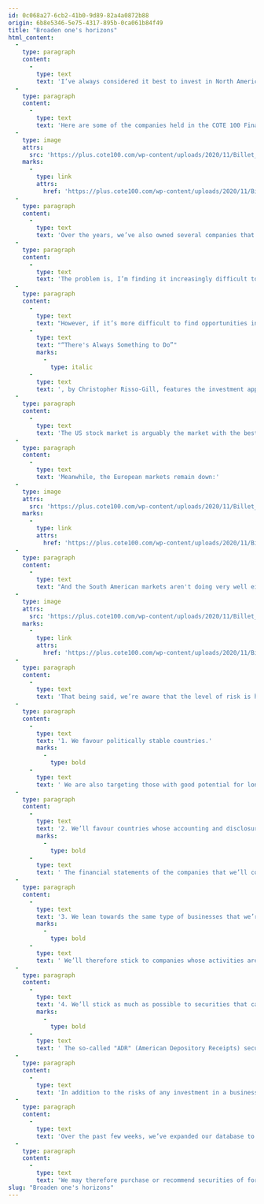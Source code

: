 ```yaml
---
id: 0c068a27-6cb2-41b0-9d89-82a4a0872b88
origin: 6b8e5346-5e75-4317-895b-0ca061b84f49
title: "Broaden one's horizons"
html_content:
  -
    type: paragraph
    content:
      -
        type: text
        text: 'I’ve always considered it best to invest in North America in order to reduce risk. I still believe it. In my opinion, many international markets offer attractive growth potential, but the risks are generally greater there. This is why we’ve always preferred to invest in North American companies that had a significant international presence rather than investing directly in international companies.'
  -
    type: paragraph
    content:
      -
        type: text
        text: 'Here are some of the companies held in the COTE 100 Financial Bulletin portfolio that correspond to this strategy:'
  -
    type: image
    attrs:
      src: 'https://plus.cote100.com/wp-content/uploads/2020/11/Billet_1_en.png'
    marks:
      -
        type: link
        attrs:
          href: 'https://plus.cote100.com/wp-content/uploads/2020/11/Billet_1_en.png'
  -
    type: paragraph
    content:
      -
        type: text
        text: 'Over the years, we’ve also owned several companies that had a strong presence in international markets. I am thinking in particular of companies such as Thomson Reuters and Colgate-Palmolive.'
  -
    type: paragraph
    content:
      -
        type: text
        text: 'The problem is, I’m finding it increasingly difficult to locate opportunities in North America, especially the United States. At the time of this writing, the S&P 500 Index is trading at around 20.0 times the expected earnings of 2021, significantly higher than the historical average ratio of nearly 15.0. As for the Canadian market, it seems to us that it offers a very limited number of quality companies, even less if we also take into account their valuation. I would add that the Canadian stock market represents less than 3% of the world market, which shows how small its market is. By way of comparison, the US market represents over 54% of global market capitalization, Japan just under 8% and the UK almost 5% (source: statista.com).'
  -
    type: paragraph
    content:
      -
        type: text
        text: "However, if it’s more difficult to find opportunities in the North American markets, perhaps it’s a good time to look outside North America? In fact, that's kind of what the title of a book I just read suggests. "
      -
        type: text
        text: "“There's Always Something to Do”"
        marks:
          -
            type: italic
      -
        type: text
        text: ', by Christopher Risso-Gill, features the investment approach of Peter Cundill, a renowned Canadian “value” investor who has long been in charge of the Cundill Value Fund. Mr. Cundill believed that a Canadian investor looking for bargains should favour the North American market, without ignoring international market opportunities. Throughout his long and successful career as a portfolio manager, Mr. Cundill has invested in companies in many countries outside of North America with great success. He had developed the habit of visiting the country with the worst-performing stock market in the previous year to find investment opportunities.'
  -
    type: paragraph
    content:
      -
        type: text
        text: 'The US stock market is arguably the market with the best stock market performance on the planet in 2020. This is particularly true for technology stocks as the Nasdaq index is up some 25.6% in 2020 (as of November 5).'
  -
    type: paragraph
    content:
      -
        type: text
        text: 'Meanwhile, the European markets remain down:'
  -
    type: image
    attrs:
      src: 'https://plus.cote100.com/wp-content/uploads/2020/11/Billet_2_en.png'
    marks:
      -
        type: link
        attrs:
          href: 'https://plus.cote100.com/wp-content/uploads/2020/11/Billet_2_en.png'
  -
    type: paragraph
    content:
      -
        type: text
        text: "And the South American markets aren't doing very well either:"
  -
    type: image
    attrs:
      src: 'https://plus.cote100.com/wp-content/uploads/2020/11/Billet_3_en.png'
    marks:
      -
        type: link
        attrs:
          href: 'https://plus.cote100.com/wp-content/uploads/2020/11/Billet_3_en.png'
  -
    type: paragraph
    content:
      -
        type: text
        text: 'That being said, we’re aware that the level of risk is higher internationally. That’s why we want to stay well within our competence area. In addition, we’ve established the following selection criteria:'
  -
    type: paragraph
    content:
      -
        type: text
        text: '1. We favour politically stable countries.'
        marks:
          -
            type: bold
      -
        type: text
        text: ' We are also targeting those with good potential for long-term economic growth, including countries with favourable population growth, which reduces the attractiveness of most European countries and Japan.'
  -
    type: paragraph
    content:
      -
        type: text
        text: '2. We’ll favour countries whose accounting and disclosure standards are comparable to those of North America.'
        marks:
          -
            type: bold
      -
        type: text
        text: ' The financial statements of the companies that we’ll consider will be simple, understandable (in English or in French) and transparent.'
  -
    type: paragraph
    content:
      -
        type: text
        text: '3. We lean towards the same type of businesses that we’re looking for in Canada or the United States but at a discount.'
        marks:
          -
            type: bold
      -
        type: text
        text: ' We’ll therefore stick to companies whose activities are relatively easy to understand.'
  -
    type: paragraph
    content:
      -
        type: text
        text: '4. We’ll stick as much as possible to securities that can be bought in US dollars on a US stock exchange.'
        marks:
          -
            type: bold
      -
        type: text
        text: ' The so-called "ADR" (American Depository Receipts) securities are attractive because they’re securities of foreign companies that are traded on a US stock exchange.'
  -
    type: paragraph
    content:
      -
        type: text
        text: 'In addition to the risks of any investment in a business, investing internationally adds the risk associated with currencies and remoteness. For it to be worth investing in a foreign security, I believe it’ll have to offer significantly higher return potential than a comparable Canadian or US security (i.e. be significantly cheaper).'
  -
    type: paragraph
    content:
      -
        type: text
        text: 'Over the past few weeks, we’ve expanded our database to allow us to evaluate international securities with the COTE 100 System, in particular, ADR securities. We’ve also added foreign companies that trade on US stock exchanges.'
  -
    type: paragraph
    content:
      -
        type: text
        text: 'We may therefore purchase or recommend securities of foreign companies from time to time in the months to come. We’ll be very careful in selecting these securities and will advise you of the increased risks associated with such investments. If the opportunities don’t come to us, we’ll seek them out elsewhere.'
slug: "Broaden one's horizons"
---
```


